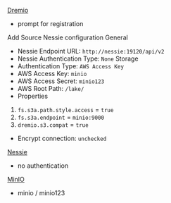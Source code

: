 
[Dremio](http://localhost:9047)
* prompt for registration

Add Source Nessie configuration
General
* Nessie Endpoint URL: `http://nessie:19120/api/v2`
* Nessie Authentication Type: `None`
Storage
* Authentication Type: `AWS Access Key`
* AWS Access Key: `minio`
* AWS Access Secret: `minio123`
* AWS Root Path: `/lake/`
* Properties
1. `fs.s3a.path.style.access` = `true`
2. `fs.s3a.endpoint` = `minio:9000`
3. `dremio.s3.compat` = `true`
* Encrypt connection: `unchecked`

[Nessie](http://localhost:19120)
* no authentication


[MinIO](http://minio:9001)
* minio / minio123
  

